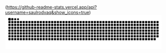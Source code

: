 (https://github-readme-stats.vercel.app/api?username=saulrodvaq&show_icons=true)
<img alt="snake eating my contributions" src="https://raw.githubusercontent.com/saulrodvaq/saulrodvaq/output/github-contribution-grid-snake-dark.svg" />
